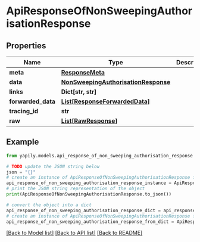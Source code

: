 # ApiResponseOfNonSweepingAuthorisationResponse


## Properties

Name | Type | Description | Notes
------------ | ------------- | ------------- | -------------
**meta** | [**ResponseMeta**](ResponseMeta.md) |  | [optional] 
**data** | [**NonSweepingAuthorisationResponse**](NonSweepingAuthorisationResponse.md) |  | [optional] 
**links** | **Dict[str, str]** |  | [optional] 
**forwarded_data** | [**List[ResponseForwardedData]**](ResponseForwardedData.md) |  | [optional] 
**tracing_id** | **str** |  | [optional] 
**raw** | [**List[RawResponse]**](RawResponse.md) |  | [optional] 

## Example

```python
from yapily.models.api_response_of_non_sweeping_authorisation_response import ApiResponseOfNonSweepingAuthorisationResponse

# TODO update the JSON string below
json = "{}"
# create an instance of ApiResponseOfNonSweepingAuthorisationResponse from a JSON string
api_response_of_non_sweeping_authorisation_response_instance = ApiResponseOfNonSweepingAuthorisationResponse.from_json(json)
# print the JSON string representation of the object
print(ApiResponseOfNonSweepingAuthorisationResponse.to_json())

# convert the object into a dict
api_response_of_non_sweeping_authorisation_response_dict = api_response_of_non_sweeping_authorisation_response_instance.to_dict()
# create an instance of ApiResponseOfNonSweepingAuthorisationResponse from a dict
api_response_of_non_sweeping_authorisation_response_from_dict = ApiResponseOfNonSweepingAuthorisationResponse.from_dict(api_response_of_non_sweeping_authorisation_response_dict)
```
[[Back to Model list]](../README.md#documentation-for-models) [[Back to API list]](../README.md#documentation-for-api-endpoints) [[Back to README]](../README.md)


